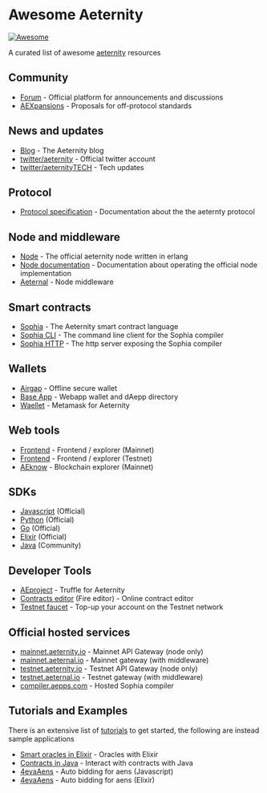 Awesome Aeternity 
===========

[![Awesome](https://cdn.rawgit.com/sindresorhus/awesome/d7305f38d29fed78fa85652e3a63e154dd8e8829/media/badge.svg)](https://github.com/aeternity/awesome-aeternity)

A curated list of awesome [aeternity](https://aeternity.com) resources

## Community
- [Forum](https://forum.aeternity.com) - Official platform for announcements and discussions
- [AEXpansions](https://github.com/aeternity/AEXs) - Proposals for off-protocol standards

## News and updates
- [Blog](https://blog.aeternity.com/) - The Aeternity blog
- [twitter/aeternity](https://twitter.com/aeternity) - Official twitter account
- [twitter/aeternityTECH](https://twitter.com/aeternityTECH) - Tech updates

## Protocol
- [Protocol specification](https://github.com/aeternity/protocol) - Documentation about the the aeternty protocol

## Node and middleware
- [Node](https://github.com/aeternity/aeternity) - The official aeternity node written in erlang
- [Node documentation](http://docs.aeternity.io) - Documentation about operating the official node implementation
- [Aeternal](https://github.com/aeternity/aeternal) - Node middleware

## Smart contracts
- [Sophia](https://github.com/aeternity/protocol/blob/master/contracts/sophia.md) - The Aeternity smart contract language
- [Sophia CLI](https://github.com/aeternity/aesophia_cli) - The command line client for the Sophia compiler
- [Sophia HTTP](https://github.com/aeternity/aesophia_http) - The http server exposing the Sophia compiler

## Wallets
- [Airgap](https://airgap.it) - Offline secure wallet 
- [Base App](https://base.aepp.com) - Webapp wallet and dAepp directory
- [Waellet](https://waellet.com) - Metamask for Aeternity

## Web tools 
- [Frontend](https://mainnet.aeternal.io) - Frontend / explorer (Mainnet) 
- [Frontend](https://testnet.aeternal.io) - Frontend / explorer (Testnet) 
- [AEknow](https://aeknow.org/) - Blockchain explorer (Mainnet)

## SDKs 
- [Javascript](https://github.com/aeternity/aepp-sdk-js) (Official)
- [Python](https://github.com/aeternity/aepp-sdk-python) (Official)
- [Go](https://github.com/aeternity/aepp-sdk-go) (Official)
- [Elixir](https://github.com/aeternity/aepp-sdk-elixir) (Official)
- [Java](https://github.com/kryptokrauts/aepp-sdk-java) (Community)

## Developer Tools
- [AEproject](https://github.com/aeternity/aepp-aeproject-js) - Truffle for Aeternity 
- [Contracts editor](http://fireeditor.nikitafuchs.de) (Fire editor) - Online contract editor
- [Testnet faucet](https://testnet.faucet.aepps.com) - Top-up your account on the Testnet network

## Official hosted services 
- [mainnet.aeternity.io](https://mainnet.aeternity.io/v2/status) - Mainnet API Gateway (node only)
- [mainnet.aeternal.io](https://mainnet.aeternal.io) - Mainnet gateway (with middleware)
- [testnet.aeternity.io](https://testnet.aeternity.io/v2/status) - Testnet API Gateway (node only)
- [testnet.aeternal.io](https://testnet.aeternal.io) - Testnet gateway (with middleware)
- [compiler.aepps.com](https://compiler.aepps.com) - Hosted Sophia compiler

## Tutorials and Examples

There is an extensive list of [tutorials](https://github.com/aeternity/tutorials) to get started, the following are instead sample applications 

- [Smart oracles in Elixir](https://github.com/DanielaIvanova/smart_oracle) - Oracles with Elixir
- [Contracts in Java](https://github.com/kryptokrauts/contraect-showcase-maven) - Interact with contracts with Java
- [4evaAens](https://github.com/u2467/4evaAens) - Auto bidding for aens (Javascript)
- [4evaAens](https://github.com/DanielaIvanova/forever_aens) - Auto bidding for aens (Elixir)
